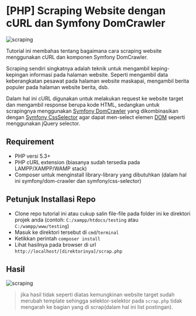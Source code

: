 [PHP] Scraping Website dengan cURL dan Symfony DomCrawler
=========================================================

![scraping](https://dl.dropboxusercontent.com/u/102070675/repo-tutorial/php-scraping-with-curl-and-symfony-domcrawler.png)

Tutorial ini membahas tentang bagaimana cara scraping website
menggunakan cURL dan komponen Symfony DomCrawler.

Scraping sendiri singkatnya adalah teknik untuk mengambil keping-kepingan informasi
pada halaman website. Seperti mengambil data keberangkatan pesawat pada halaman website maskapai,
mengambil berita populer pada halaman website berita, dsb.

Dalam hal ini cURL digunakan untuk melakukan request ke website target dan mengambil response berupa kode HTML,
sedangkan untuk scrapingnya menggunakan [Symfony DomCrawler](http://symfony.com/doc/current/components/dom_crawler.html) yang dikombinasikan dengan [Symfony CssSelector](http://symfony.com/doc/current/components/css_selector.html) agar dapat men-select elemen [DOM](http://en.wikipedia.org/wiki/Document_Object_Model) seperti menggunakan jQuery selector. 

## Requirement
- PHP versi 5.3+
- PHP cURL extension (biasanya sudah tersedia pada LAMPP/XAMPP/WAMP stack)
- Composer untuk menginstall library-library yang dibutuhkan (dalam hal ini symfony/dom-crawler dan symfony/css-selector)

## Petunjuk Installasi Repo
- Clone repo tutorial ini atau cukup salin file-file pada folder ini ke direktori projek anda (contoh: `C:/xampp/htdocs/testing` atau `C:/wampp/www/testing`)
- Masuk ke direktori tersebut di `cmd`/`terminal`
- Ketikkan perintah `composer install`
- Lihat hasilnya pada browser di url `http://localhost/[direktorinya]/scrap.php`

## Hasil
![scraping](https://dl.dropboxusercontent.com/u/102070675/repo-tutorial/result.php-scraping-with-curl-and-symfony-domcrawler.png)

> jika hasil tidak seperti diatas kemungkinan website target sudah merubah template sehingga selektor-selektor pada `scrap.php` tidak mengarah ke bagian yang di scrap(dalam hal ini list postingan).
